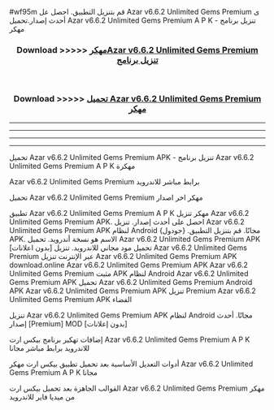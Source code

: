 #wf95m قم بتنزيل التطبيق. احصل عل Azar v6.6.2 Unlimited Gems Premium  ى أحدث إصدار.تحميل Azar v6.6.2 Unlimited Gems Premium  A P K - تنزيل برنامج مهكر



<div align="center">
<h3>Download >>>>> <a href="https://ar-sites.web.app/?ar= Azar v6.6.2 Unlimited Gems Premium ">مهكرAzar v6.6.2 Unlimited Gems Premium  تنزيل برنامج</a></h3><br>

<h3>Download >>>>> <a href="https://ar-sites.web.app/?ar= Azar v6.6.2 Unlimited Gems Premium ">تحميل Azar v6.6.2 Unlimited Gems Premium  مهكر</a></h3>
</div>


----------------------------------------------------------

----------------------------------------------------------

----------------------------------------------------------

----------------------------------------------------------


تحميل Azar v6.6.2 Unlimited Gems Premium  APK - تنزيل برنامج Azar v6.6.2 Unlimited Gems Premium  A P K مهكرة

Azar v6.6.2 Unlimited Gems Premium  برابط مباشر للاندرويد

تحميل Azar v6.6.2 Unlimited Gems Premium  مهكر اخر اصدار

تطبيق Azar v6.6.2 Unlimited Gems Premium  A P K مهكر
تنزيل Azar v6.6.2 Unlimited Gems Premium  APK. احصل على أحدث إصدار.
تنزيل Azar v6.6.2 Unlimited Gems Premium  APK لنظام Android مجانًا.
قم بتنزيل التطبيق. {جودول} APK. الاسم هو نسخة أندرويد.
تحميل Azar v6.6.2 Unlimited Gems Premium  APK [بدون اعلانات]
تحميل مود مجاني للاندرويد.
تنزيل Azar v6.6.2 Unlimited Gems Premium  عبر الإنترنت
تنزيل Azar v6.6.2 Unlimited Gems Premium  APK
download.online Azar v6.6.2 Unlimited Gems Premium  APK
Azar v6.6.2 Unlimited Gems Premium  مثبت APK لنظام Android
Azar v6.6.2 Unlimited Gems Premium  APK
تحميل Azar v6.6.2 Unlimited Gems Premium  Android APK
Azar v6.6.2 Unlimited Gems Premium  APK تنزيل Premium
Azar v6.6.2 Unlimited Gems Premium  APK الفضاء

تنزيل Azar v6.6.2 Unlimited Gems Premium  APK لنظام Android مجانًا. أحدث إصدار [Premium] MOD [بدون إعلانات]

إضافات تهكير برنامج بيكس ارت Azar v6.6.2 Unlimited Gems Premium  A P K للاندرويد برابط مباشر مجانا

أدوات التعديل الأساسية بعد تحميل تطبيق بيكس ارت مهكر Azar v6.6.2 Unlimited Gems Premium  A P K مجانا

القوالب الجاهزة بعد تحميل بيكس ارت Azar v6.6.2 Unlimited Gems Premium  مهكر من ميديا فاير للاندرويد



